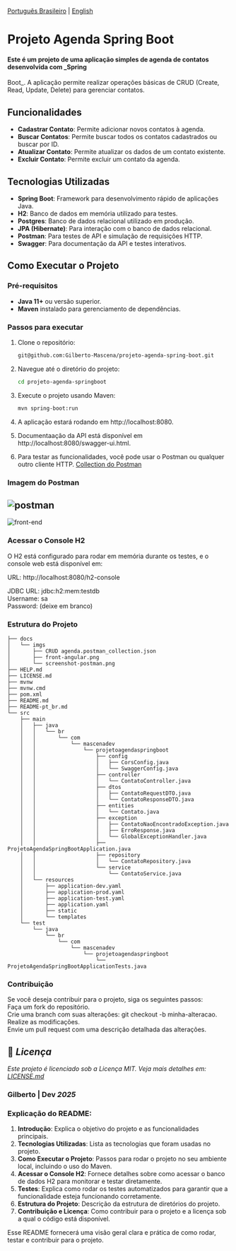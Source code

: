 [Português Brasileiro](https://github.com/Gilberto-Mascena/projeto-agenda-spring-boot/blob/main/README-pt_br.md) |
[English](https://github.com/Gilberto-Mascena/projeto-agenda-spring-boot/blob/main/README.md)

# Projeto Agenda Spring Boot

#### Este é um projeto de uma aplicação simples de agenda de contatos desenvolvida com _Spring
Boot_. A aplicação permite realizar operações básicas de CRUD (Create, Read, Update, Delete) para gerenciar contatos.

## Funcionalidades

- **Cadastrar Contato**: Permite adicionar novos contatos à agenda.
- **Buscar Contatos**: Permite buscar todos os contatos cadastrados ou buscar por ID.
- **Atualizar Contato**: Permite atualizar os dados de um contato existente.
- **Excluir Contato**: Permite excluir um contato da agenda.

## Tecnologias Utilizadas

- **Spring Boot**: Framework para desenvolvimento rápido de aplicações Java.
- **H2**: Banco de dados em memória utilizado para testes.
- **Postgres**: Banco de dados relacional utilizado em produção.
- **JPA (Hibernate)**: Para interação com o banco de dados relacional.
- **Postman**: Para testes de API e simulação de requisições HTTP.
- **Swagger**: Para documentação da API e testes interativos.

## Como Executar o Projeto

### Pré-requisitos

- **Java 11+** ou versão superior.
- **Maven** instalado para gerenciamento de dependências.

### Passos para executar

1. Clone o repositório:

   ```bash
   git@github.com:Gilberto-Mascena/projeto-agenda-spring-boot.git

2. Navegue até o diretório do projeto:

    ```bash
    cd projeto-agenda-springboot

3. Execute o projeto usando Maven:

    ```bash
    mvn spring-boot:run

4. A aplicação estará rodando em http://localhost:8080.
5. Documentaação da API está disponível em http://localhost:8080/swagger-ui.html.
6. Para testar as funcionalidades, você pode usar o Postman ou qualquer outro cliente
   HTTP. [Collection do Postman](/docs/imgs/CRUD%20agenda.postman_collection.json)

### Imagem do Postman

![postman](/docs/imgs/screenshot-postman.png)
----
![front-end](/docs/imgs/front-angular.png)

### Acessar o Console H2

O H2 está configurado para rodar em memória durante os testes, e o console web está disponível em:

URL: http://localhost:8080/h2-console

JDBC URL: jdbc:h2:mem:testdb\
Username: sa\
Password: (deixe em branco)

### Estrutura do Projeto

``` plaintext
├── docs
│   └── imgs
│       ├── CRUD agenda.postman_collection.json
│       ├── front-angular.png
│       └── screenshot-postman.png
├── HELP.md
├── LICENSE.md
├── mvnw
├── mvnw.cmd
├── pom.xml
├── README.md
├── README-pt_br.md
└── src
    ├── main
    │   ├── java
    │   │   └── br
    │   │       └── com
    │   │           └── mascenadev
    │   │               └── projetoagendaspringboot
    │   │                   ├── config
    │   │                   │   ├── CorsConfig.java
    │   │                   │   └── SwaggerConfig.java
    │   │                   ├── controller
    │   │                   │   └── ContatoController.java
    │   │                   ├── dtos
    │   │                   │   ├── ContatoRequestDTO.java
    │   │                   │   └── ContatoResponseDTO.java
    │   │                   ├── entities
    │   │                   │   └── Contato.java
    │   │                   ├── exception
    │   │                   │   ├── ContatoNaoEncontradoException.java
    │   │                   │   ├── ErroResponse.java
    │   │                   │   └── GlobalExceptionHandler.java
    │   │                   ├── ProjetoAgendaSpringBootApplication.java
    │   │                   ├── repository
    │   │                   │   └── ContatoRepository.java
    │   │                   └── service
    │   │                       └── ContatoService.java
    │   └── resources
    │       ├── application-dev.yaml
    │       ├── application-prod.yaml
    │       ├── application-test.yaml
    │       ├── application.yaml
    │       ├── static
    │       └── templates
    └── test
        └── java
            └── br
                └── com
                    └── mascenadev
                        └── projetoagendaspringboot
                            └── ProjetoAgendaSpringBootApplicationTests.java

```

### Contribuição

Se você deseja contribuir para o projeto, siga os seguintes passos:\
Faça um fork do repositório.\
Crie uma branch com suas alterações: git checkout -b minha-alteracao.\
Realize as modificações.\
Envie um pull request com uma descrição detalhada das alterações.

## 📜 *Licença*

*Este projeto é licenciado sob a Licença MIT. Veja mais detalhes em:* [_LICENSE.md_](/LICENSE.md)

### Gilberto | Dev _2025_

### Explicação do README:

1. **Introdução**: Explica o objetivo do projeto e as funcionalidades principais.
2. **Tecnologias Utilizadas**: Lista as tecnologias que foram usadas no projeto.
3. **Como Executar o Projeto**: Passos para rodar o projeto no seu ambiente local, incluindo o uso do Maven.
4. **Acessar o Console H2**: Fornece detalhes sobre como acessar o banco de dados H2 para monitorar e testar
   diretamente.
5. **Testes**: Explica como rodar os testes automatizados para garantir que a funcionalidade esteja funcionando
   corretamente.
6. **Estrutura do Projeto**: Descrição da estrutura de diretórios do projeto.
7. **Contribuição e Licença**: Como contribuir para o projeto e a licença sob a qual o código está disponível.

Esse README fornecerá uma visão geral clara e prática de como rodar, testar e contribuir para o projeto.

